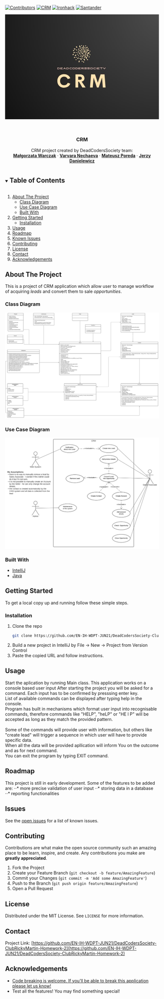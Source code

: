 <!-- PROJECT SHIELDS -->
<!--
*** I'm using markdown "reference style" links for readability.
*** Reference links are enclosed in brackets [ ] instead of parentheses ( ).
*** See the bottom of this document for the declaration of the reference variables
*** for contributors-url, forks-url, etc. This is an optional, concise syntax you may use.
*** https://www.markdownguide.org/basic-syntax/#reference-style-links
-->
[![Contributors][contributors-shield]][contributors-url]
[![CRM][CRM-shield]][CRM-url]
[![Ironhack][Ironhack-shield]][Ironhack-url]
[![Santander][Santander-shield]][Santander-url]

<!-- PROJECT LOGO -->
![Test Image 3](https://github.com/EN-IH-WDPT-JUN21/DeadCodersSociety-ClubRickyMartin-Homework-2/blob/19d5bcad417c9ac3a8e7c8a35fe3a77734fe773d/src/main/resources/CRM4.jpg)

<br />
<p align="center">

  <h3 align="center">CRM</h3>

  <p align="center">
    CRM project created by DeadCodersSociety team:
    <br />
    <a href="https://github.com/malgowar"><strong>Małgorzata Warczak</strong></a>
    ·
    <a href="https://github.com/VarvaraNechaeva"><strong>Varvara Nechaeva</strong></a>
    ·
    <a href="https://github.com/Mat-Poreda"><strong>Mateusz Poreda</strong></a>
    ·
    <a href="https://github.com/JerzyDan"><strong>Jerzy Danielewicz</strong></a>
  </p>




<!-- TABLE OF CONTENTS -->
<details open="open">
  <summary><h2 style="display: inline-block">Table of Contents</h2></summary>
  <ol>
    <li>
      <a href="#about-the-project">About The Project</a>
      <ul>
        <li><a href="#class-diagram">Class Diagram</a></li>
        <li><a href="#use-case-diagram">Use Case Diagram</a></li>
        <li><a href="#built-with">Built With</a></li>
      </ul>
    </li>
    <li>
      <a href="#getting-started">Getting Started</a>
      <ul>
        <li><a href="#installation">Installation</a></li>
      </ul>
    </li>
    <li><a href="#usage">Usage</a></li>
    <li><a href="#roadmap">Roadmap</a></li>
    <li><a href="#issues">Known Issues</a></li>
    <li><a href="#contributing">Contributing</a></li>
    <li><a href="#license">License</a></li>
    <li><a href="#contact">Contact</a></li>
    <li><a href="#acknowledgements">Acknowledgements</a></li>
  </ol>
</details>



<!-- ABOUT THE PROJECT -->
## About The Project

This is a project of CRM application which allow user to manage workflow of acquiring *leads* and convert them to sale *opportunities*.

### Class Diagram
![Test Image 3](https://github.com/EN-IH-WDPT-JUN21/DeadCodersSociety-ClubRickyMartin-Homework-2/blob/19d5bcad417c9ac3a8e7c8a35fe3a77734fe773d/src/main/resources/diagrams/Class%20diagram.svg)

### Use Case Diagram
![Test Image 3](https://github.com/EN-IH-WDPT-JUN21/DeadCodersSociety-ClubRickyMartin-Homework-2/blob/383c5cab15ec61b98bd88c73be434b55636efec5/src/main/resources/diagrams/Use%20Case%20Diagram.svg)

### Built With

* [IntelliJ](https://www.jetbrains.com/idea/)
* [Java](https://www.java.com/en/)




<!-- GETTING STARTED -->
## Getting Started

To get a local copy up and running follow these simple steps.

### Installation

1. Clone the repo
   ```sh
   git clone https://github.com/EN-IH-WDPT-JUN21/DeadCodersSociety-ClubRickyMartin-Homework-2.git
   ```
2. Build a new project in IntelliJ by File -> New -> Project from Version Control
3. Paste the copied URL and follow instructions.


<!-- USAGE EXAMPLES -->
## Usage
<p>
Start the aplication by running Main class.
This application works on a console based user input
After starting the project you will be asked for a command. Each input has to be confirmed by presssing enter key.
<br /> List of available commands can be displayed after typing help in the console.
<br /> Program has built in mechanisms which format user input into recognisable commands, therefore commands like "HELP", "heLP" or "HE l P" will be accepted as long as they match the provided pattern.
<br />
<br /> Some of the commands will provide user with information, but others like "create lead" will trigger a sequence in which user will have to provide specific data.
<br /> When all the data will be provided apllication will inform You on the outcome and as for next command.
<br /> You can exit the program by typing EXIT command.
</p>




<!-- ROADMAP -->
## Roadmap
This project is still in early development. Some of the features to be added are:
⋅⋅* more precise validation of user input
⋅⋅* storing data in a database
⋅⋅* reporting functionalities

## Issues
See the [open issues](https://github.com/EN-IH-WDPT-JUN21/DeadCodersSociety-ClubRickyMartin-Homework-2/issues) for a list of known issues.



<!-- CONTRIBUTING -->
## Contributing

Contributions are what make the open source community such an amazing place to be learn, inspire, and create. Any contributions you make are **greatly appreciated**.

1. Fork the Project
2. Create your Feature Branch (`git checkout -b feature/AmazingFeature`)
3. Commit your Changes (`git commit -m 'Add some AmazingFeature'`)
4. Push to the Branch (`git push origin feature/AmazingFeature`)
5. Open a Pull Request



<!-- LICENSE -->
## License

Distributed under the MIT License. See `LICENSE` for more information.



<!-- CONTACT -->
## Contact

Project Link: [https://github.com/EN-IH-WDPT-JUN21/DeadCodersSociety-ClubRickyMartin-Homework-2](https://github.com/EN-IH-WDPT-JUN21/DeadCodersSociety-ClubRickyMartin-Homework-2)



<!-- ACKNOWLEDGEMENTS -->
## Acknowledgements

* [Code breaking is welcome. If you'll be able to break this application please let us know!](https://github.com/orgs/EN-IH-WDPT-JUN21/teams/deadcoderssociety)
* Test all the features! You may find something special!





<!-- MARKDOWN LINKS & IMAGES -->
<!-- https://www.markdownguide.org/basic-syntax/#reference-style-links -->
[contributors-shield]: https://img.shields.io/static/v1?label=Team&message=DeadCodersSociety&color=brightgreen&
[contributors-url]: https://github.com/orgs/EN-IH-WDPT-JUN21/teams/deadcoderssociety
[CRM-Shield]: https://img.shields.io/static/v1?label=Project&message=CRM&color=yellowgreen&
[CRM-url]: https://en.wikipedia.org/wiki/Customer_relationship_management
[ironhack-shield]: https://img.shields.io/static/v1?label=Bootcamp&message=Ironhack&color=blue&
[ironhack-url]: https://www.ironhack.com/en
[Santander-shield]: https://img.shields.io/static/v1?label=SponsoredBy&message=Santander&color=red&
[Santander-url]: https://www.becas-santander.com/en/index.html
[IntelliJ-shield]: https://img.shields.io/static/v1?label=IDE&message=IntelliJ&color=red&
[IntelliJ-url]: https://www.jetbrains.com/idea/
